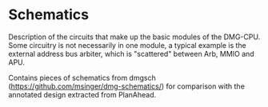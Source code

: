# Schematics

Description of the circuits that make up the basic modules of the DMG-CPU. Some circuitry is not necessarily in one module, a typical example is the external address bus arbiter, which is "scattered" between Arb, MMIO and APU.

Contains pieces of schematics from dmgsch (https://github.com/msinger/dmg-schematics/) for comparison with the annotated design extracted from PlanAhead.